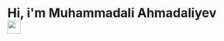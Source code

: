 # Hi, i'm Muhammadali Ahmadaliyev <img src="https://media0.giphy.com/media/hjntJzbrVubhEfifkp/giphy.gif?cid=ecf05e47o7xy4atp9d3j1omo3muokyk7f6nxummuerytk52d&ep=v1_gifs_related&rid=giphy.gif&ct=g" width="30px">
